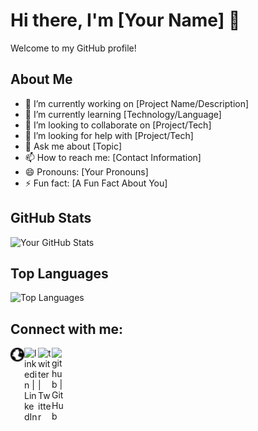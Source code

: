 # Hi there, I'm [Your Name] 👋

Welcome to my GitHub profile!

## About Me

- 🔭 I’m currently working on [Project Name/Description]
- 🌱 I’m currently learning [Technology/Language]
- 👯 I’m looking to collaborate on [Project/Tech]
- 🤔 I’m looking for help with [Project/Tech]
- 💬 Ask me about [Topic]
- 📫 How to reach me: [Contact Information]
- 😄 Pronouns: [Your Pronouns]
- ⚡ Fun fact: [A Fun Fact About You]

## GitHub Stats

![Your GitHub Stats](https://github-readme-stats.vercel.app/api?username=yourusername&show_icons=true&theme=radical)

## Top Languages

![Top Languages](https://github-readme-stats.vercel.app/api/top-langs/?username=yourusername&layout=compact&theme=radical)

## Connect with me:

[<img align="left" alt="yourwebsite" width="22px" src="https://raw.githubusercontent.com/iconic/open-iconic/master/svg/globe.svg" />][website]
[<img align="left" alt="linkedin | LinkedIn" width="22px" src="https://cdn.jsdelivr.net/npm/simple-icons@v3/icons/linkedin.svg" />][linkedin]
[<img align="left" alt="twitter | Twitter" width="22px" src="https://cdn.jsdelivr.net/npm/simple-icons@v3/icons/twitter.svg" />][twitter]
[<img align="left" alt="github | GitHub" width="22px" src="https://cdn.jsdelivr.net/npm/simple-icons@v3/icons/github.svg" />][github]

[website]: https://yourwebsite.com
[linkedin]: https://linkedin.com/in/yourusername
[twitter]: https://twitter.com/yourusername
[github]: https://github.com/yourusername
